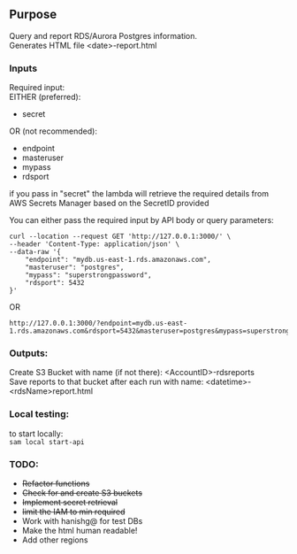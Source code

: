 ## Purpose
Query and report RDS/Aurora Postgres information.   
Generates HTML file \<date>-report.html

### Inputs
Required input:   
EITHER (preferred):    
* secret

OR (not recommended):   
* endpoint
* masteruser
* mypass
* rdsport

if you pass in "secret" the lambda will retrieve the required details from AWS Secrets Manager based on the SecretID  provided

You can either pass the required input by API body or query parameters:
```
curl --location --request GET 'http://127.0.0.1:3000/' \
--header 'Content-Type: application/json' \
--data-raw '{
    "endpoint": "mydb.us-east-1.rds.amazonaws.com",
    "masteruser": "postgres",
    "mypass": "superstrongpassword",
    "rdsport": 5432
}'
```
OR
```
http://127.0.0.1:3000/?endpoint=mydb.us-east-1.rds.amazonaws.com&rdsport=5432&masteruser=postgres&mypass=superstrongpassword
```
### Outputs:
Create S3 Bucket with name (if not there): \<AccountID>-rdsreports   
Save reports to that bucket after each run with name: \<datetime>-\<rdsName>report.html

### Local testing:
to start locally:    
`sam local start-api`

### TODO:
* ~~Refactor functions~~
* ~~Check for and create S3 buckets~~
* ~~Implement secret retrieval~~
* ~~limit the IAM to min required~~
* Work with hanishg@ for test DBs
* Make the html human readable!
* Add other regions
